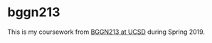# bggn213

This is my coursework from [BGGN213 at UCSD](https://bioboot.github.io/bggn213_S19/) during Spring 2019.
